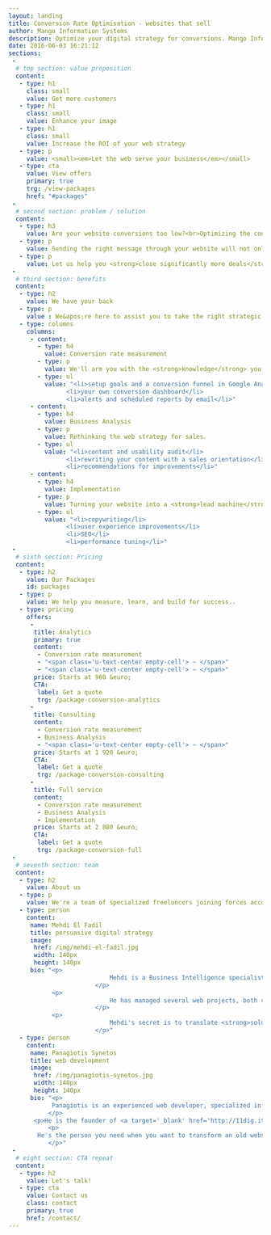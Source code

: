 ```yaml
---
layout: landing
title: Conversion Rate Optimisation - websites that sell
author: Mango Information Systems
description: Optimize your digital strategy for conversions. Mango Information Systems use data to tune your websites to turn visitors into buyers.
date: 2016-06-03 16:21:12
sections:
 -
  # top section: value proposition
  content:
   - type: h1
     class: small
     value: Get more customers
   - type: h1
     class: small
     value: Enhance your image
   - type: h1
     class: small
     value: Increase the ROI of your web strategy
   - type: p
     value: <small><em>Let the web serve your business</em></small>
   - type: cta
     value: View offers
     primary: true
     trg: /view-packages
     href: "#packages"
 -
  # second section: problem / solution
  content:
   - type: h3
     value: Are your website conversions too low?<br>Optimizing the content of your site for conversions can fix this.
   - type: p
     value: Sending the right message through your website will not only <strong>increase your conversion rate</strong>, but also improve your image and <strong>generate word-of-mouth referrals</strong>.
   - type: p
     value: Let us help you <strong>close significantly more deals</strong>.
 -
  # third section: benefits
  content:
   - type: h2
     value: We have your back
   - type: p
     value : We&apos;re here to assist you to take the right strategic decisions, and translate them into actual actions.
   - type: columns
     columns:
      - content:
        - type: h4
          value: Conversion rate measurement
        - type: p
          value: We'll arm you with the <strong>knowledge</strong> you need to outsmart your competitors
        - type: ul
          value: "<li>setup goals and a conversion funnel in Google Analytics</li>
				<li>your own conversion dashboard</li>
				<li>alerts and scheduled reports by email</li>"
      - content:
        - type: h4
          value: Business Analysis
        - type: p
          value: Rethinking the web strategy for sales.
        - type: ul
          value: "<li>content and usability audit</li>
				<li>rewriting your content with a sales orientation</li>
				<li>recommendations for improvements</li>"
      - content:
        - type: h4
          value: Implementation
        - type: p
          value: Turning your website into a <strong>lead machine</strong>.
        - type: ul
          value: "<li>copywriting</li>
				<li>user experience improvements</li>
				<li>SEO</li>
				<li>performance tuning</li>"
 -
  # sixth section: Pricing
  content:
   - type: h2
     value: Our Packages
     id: packages
   - type: p
     value: We help you measure, learn, and build for success..
   - type: pricing
     offers:
      -
       title: Analytics
       primary: true
       content:
        - Conversion rate measurement
        - "<span class='u-text-center empty-cell'> ~ </span>"
        - "<span class='u-text-center empty-cell'> ~ </span>"
       price: Starts at 960 &euro;
       CTA:
        label: Get a quote
        trg: /package-conversion-analytics
      -
       title: Consulting
       content:
        - Conversion rate measurement
        - Business Analysis
        - "<span class='u-text-center empty-cell'> ~ </span>"
       price: Starts at 1 920 &euro;
       CTA:
        label: Get a quote
        trg: /package-conversion-consulting
      -
       title: Full service
       content:
        - Conversion rate measurement
        - Business Analysis
        - Implementation
       price: Starts at 2 880 &euro;
       CTA:
        label: Get a quote
        trg: /package-conversion-full
 -
  # seventh section: team
  content:
   - type: h2
     value: About us
   - type: p
     value: We're a team of specialized freelancers joining forces according to your projects needs
   - type: person
     content:
      name: Mehdi El Fadil
      title: persuasive digital strategy
      image:
       href: /img/mehdi-el-fadil.jpg
       width: 140px
       height: 140px
      bio: "<p>
							Mehdi is a Business Intelligence specialist by trade and digital strategist by evolution based in Brussels, Belgium.
						</p>
            <p>
							He has managed several web projects, both commercial and non-commercial since 2012: tribalytics.com, twitto.be, elfa-solaire.com, and fixates on digital strategies and online conversions.
						</p>
            <p>
							Mehdi's secret is to translate <strong>solution selling</strong> principles into digital strategies. He followed the COSSIM professional sales training by Philippe Szombat, and he is also <strong><a target='_blank' href='https://www.google.com/partners/#i_profile;idtf=108940988841507489031'>Google Analytics certified</a></strong>.
						</p>"
   - type: person
     content:
      name: Panagiotis Synetos
      title: web development
      image:
       href: /img/panagiotis-synetos.jpg
       width: 140px
       height: 140px
      bio: "<p>
		   	Panagiotis is an experienced web developer, specialized in content management systems.
		   </p>
       <p>He is the founder of <a target='_blank' href='http://11dig.it/'>11 Digit Labs</a>, a Greek web development agency, and has experience working for organizations of all sizes.</p>
		   <p>
        He's the person you need when you want to transform an old website into a modern web experience
		   </p>"
 -
  # eight section: CTA repeat
  content:
   - type: h2
     value: Let's talk!
   - type: cta
     value: Contact us
     class: contact
     primary: true
     href: /contact/
---
```

